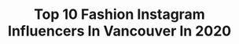 ---
title: Top 10 Fashion Instagram Influencers In Vancouver In 2020
description: >-
  Find top fashion Instagram influencers in Vancouver in 2020. Most popular hashtags: #vancouverfashion #fashion #fashionista #ad.
platform: Instagram
profiles:
  - username: "imaansaboune"
    fullname: >-
      Imaan Sabouné
    location: "Canada"
    followers: 21636
    engagement: 227
    commentsToLikes: 0.194666
    avatar: "https://scontent-lhr8-1.cdninstagram.com/v/t51.2885-19/s320x320/88339077_287841005520724_2145058739529449472_n.jpg?_nc_ht=scontent-lhr8-1.cdninstagram.com&_nc_ohc=1FI8M3Lx3RUAX9tm7T0&oh=4e4aadc3a4c169a40e9b714fcaeda9f0&oe=5EBA6A24"
    verified: false
    hashtags: "#revolveme, #songofstyle, #nespressomoments, #nastygal"
  - username: "outfitsbyalexa"
    fullname: >-
      𝐎𝐔𝐓𝐅𝐈𝐓𝐒 | 𝐅𝐀𝐒𝐇𝐈𝐎𝐍 | 𝐁𝐄𝐀𝐔𝐓𝐘 🦋
    location: "Canada"
    followers: 4217
    engagement: 1757
    commentsToLikes: 0.516624
    avatar: "https://scontent-amt2-1.cdninstagram.com/v/t51.2885-19/s320x320/91943972_204177534368552_5290282707937394688_n.jpg?_nc_ht=scontent-amt2-1.cdninstagram.com&_nc_ohc=zzSPTRHPvtYAX-RNrBl&oh=4637de5e64f3cae76760af155e4e50c4&oe=5EB844E1"
    verified: false
    hashtags: "#dailyoutfitinspo, #purple, #summeroutfit, #fashionnovajeans"
  - username: "xox.loveandfashion"
    fullname: >-
      𝐆𝐥𝐞𝐧𝐧 & 𝐊𝐡𝐚𝐲 | Fashion 🇵🇭🇨🇦
    location: "Canada"
    followers: 15380
    engagement: 559
    commentsToLikes: 0.108569
    avatar: "https://scontent-ams4-1.cdninstagram.com/v/t51.2885-19/s320x320/91566867_349321556028270_4497576575687983104_n.jpg?_nc_ht=scontent-ams4-1.cdninstagram.com&_nc_ohc=ExpYfTuqZSgAX86r7dB&oh=c098e878c2afe55494dce7fc274f7235&oe=5EB87060"
    verified: false
    hashtags: "#filipinolove, #fashion, #sneakers, #vancouverfashion"
  - username: "aurelafashionista"
    fullname: >-
      Aurela Nasedkin
    location: "Canada"
    followers: 159931
    engagement: 79
    commentsToLikes: 0.090260
    avatar: "https://scontent-lhr8-1.cdninstagram.com/v/t51.2885-19/s320x320/80133965_473353756933263_7099210129991532544_n.jpg?_nc_ht=scontent-lhr8-1.cdninstagram.com&_nc_ohc=18xn-6tLU5wAX8D7h34&oh=ddfe12188b5d1e611b678bc75e77130a&oe=5EBCECCB"
    verified: false
    hashtags: "#formalfridays, #details, #vancity, #stayhome"
  - username: "emmaleger"
    fullname: >-
      Emma Rose
    location: "Canada"
    followers: 325301
    engagement: 1171
    commentsToLikes: 0.006877
    avatar: "https://scontent-ams4-1.cdninstagram.com/v/t51.2885-19/s320x320/82608956_2484356908546027_6467838328182931456_n.jpg?_nc_ht=scontent-ams4-1.cdninstagram.com&_nc_ohc=kJKb8AUywLAAX_TaUBg&oh=2110fc44bc8f5e8d9a12dc718cce10bf&oe=5EBAFDAA"
    verified: false
    hashtags: "#myparachutehome, #adorable, #coupleschallege, #louisvuitton"
  - username: "hauszuk"
    fullname: >-
      HAUS ZUK
    location: "Canada"
    followers: 2371
    engagement: 1627
    commentsToLikes: 0.079052
    avatar: "https://scontent-amt2-1.cdninstagram.com/v/t51.2885-19/s320x320/89814804_646383465928505_7826706615599366144_n.jpg?_nc_ht=scontent-amt2-1.cdninstagram.com&_nc_ohc=t2SmVIkV9HIAX9PMjuO&oh=89a79431884e8fbda6125e7284c9ab8d&oe=5EBA8E61"
    verified: false
    hashtags: "#gayinstagram, #queerartist, #gaydude, #gaymale"
  - username: "theopenjournal"
    fullname: >-
      T A S H A
    location: "Canada"
    followers: 20510
    engagement: 414
    commentsToLikes: 0.066957
    avatar: "https://scontent-amt2-1.cdninstagram.com/v/t51.2885-19/s320x320/64659450_919702135088341_642183364069031936_n.jpg?_nc_ht=scontent-amt2-1.cdninstagram.com&_nc_ohc=8VzTQr74aUgAX8N-sPG&oh=f2fd86377653c498658adce9155968f5&oe=5EB9B084"
    verified: false
    hashtags: "#lifebeforequarantine, #quarantinelife, #linkinbio, #roseandrobin"
  - username: "zaraynaf"
    fullname: >-
      Zarayna F.
    location: "Canada"
    followers: 69266
    engagement: 732
    commentsToLikes: 0.032236
    avatar: "https://scontent-amt2-1.cdninstagram.com/v/t51.2885-19/s320x320/73420514_473961206803845_231619202497118208_n.jpg?_nc_ht=scontent-amt2-1.cdninstagram.com&_nc_ohc=FLJsCwtZPYMAX-tpE1j&oh=b5c6a5a4276413882f69dcafb5214174&oe=5EB85AD2"
    verified: false
    hashtags: "#meandmygooseberry, #stayhomebutmakeitfashion, #storetsonme, #revolveme"
  - username: "karinbohn"
    fullname: >-
      Karin Bohn
    location: "Canada"
    followers: 60429
    engagement: 442
    commentsToLikes: 0.035555
    avatar: "https://scontent-lhr8-1.cdninstagram.com/v/t51.2885-19/s320x320/92204859_1638105049663410_8121557013822963712_n.jpg?_nc_ht=scontent-lhr8-1.cdninstagram.com&_nc_ohc=v8s-urzyGKAAX856WYE&oh=622edeba13e5f8225fca04842ffef3f4&oe=5EBC037A"
    verified: false
    hashtags: "#houseofbohn, #bohnmorgancreek, #stayhome, #thatswhatshezed"
  - username: "gia.metric"
    fullname: >-
      🦋🄶🄸🄰 🄼🄴🅃🅁🄸🄲🦋
    location: "Canada"
    followers: 6900
    engagement: 950
    commentsToLikes: 0.081629
    avatar: "https://scontent-lhr8-1.cdninstagram.com/v/t51.2885-19/s320x320/81241238_816991065417427_8783321275528380416_n.jpg?_nc_ht=scontent-lhr8-1.cdninstagram.com&_nc_ohc=_ztS2aBcHR8AX_Mr3Y1&oh=119a7db5aea0e6ec4ae54ae4e3674980&oe=5EB95A72"
    verified: false
    hashtags: "#servingwowlooks, #fashion, #iamgia, #localqueenpdx"
---